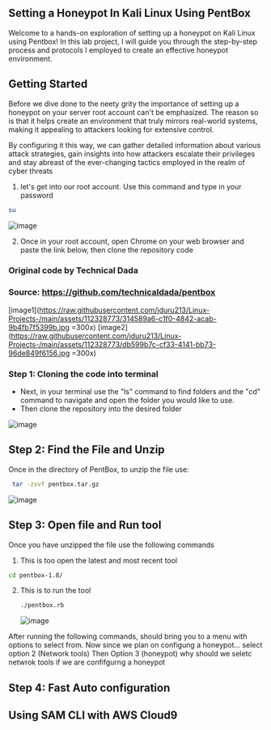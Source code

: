 ## Setting a Honeypot In Kali Linux Using PentBox

Welcome to a hands-on exploration of setting up a honeypot on Kali Linux using Pentbox! In this lab project, I will guide you through the step-by-step process and protocols I employed to create an effective honeypot environment.

## Getting Started

Before we dive done to the neety grity the importance of setting up a honeypot on your server root account can't be emphasized. The reason so is that it helps create an environment that truly mirrors real-world systems, making it appealing to attackers looking for extensive control. 

By configuring it this way, we can gather detailed information about various attack strategies, gain insights into how attackers escalate their privileges and stay abreast of the ever-changing tactics employed in the realm of cyber threats 

1. let's get into our root account.
  Use this command and type in your password 
  ```bash
  su
   ```
![image](https://github.com/jduru213/Linux-Projects-/assets/112328773/cb21c481-7e0a-4815-b1b9-27f5f739020e)

2. Once in your root account, open Chrome on your web browser and paste the link below, then  clone the repository code 
   
### Original code by Technical Dada
### Source: https://github.com/technicaldada/pentbox

[image1](https://raw.githubusercontent.com/jduru213/Linux-Projects-/main/assets/112328773/314589a6-c1f0-4842-acab-9b4fb7f5399b.jpg =300x)
[image2](https://raw.githubusercontent.com/jduru213/Linux-Projects-/main/assets/112328773/db599b7c-cf33-4141-bb73-96de849f6156.jpg =300x)

### Step 1: Cloning the code into terminal 
- Next, in your terminal use the "ls" command to find folders and the "cd" command to navigate and open the folder you would like to use. 
- Then clone the repository into the desired folder 

![image](https://github.com/jduru213/Linux-Projects-/assets/112328773/37afbc5a-1742-43ef-8ae4-60196003402c)

## Step 2: Find the File and Unzip
Once in the directory of PentBox, to unzip the file 
use:
 ```bash
  tar -zxvf pentbox.tar.gz 
 ```
![image](https://github.com/jduru213/Linux-Projects-/assets/112328773/4568ad86-78db-487f-bf2c-a30f3d7737bd)

## Step 3: Open file and Run tool 
Once you have unzipped the file use the following commands
1. This is too open the latest and most recent tool 
```bash
cd pentbox-1.8/
 ```
2. This is to run the tool
   ```bash
   ./pentbox.rb
    ```
   ![image](https://github.com/jduru213/Linux-Projects-/assets/112328773/4b88458d-6757-4c65-a263-49f6b643862f)

After running the following commands, should bring you to a menu with options to select from. Now since we plan on configung a honeypot... select option 2 (Network tools) 
Then Option 3 (honeypot)
why should we seletc netwrok tools if we are confifgurng a honeypot 
   
## Step 4: Fast Auto configuration 

## Using SAM CLI with AWS Cloud9
